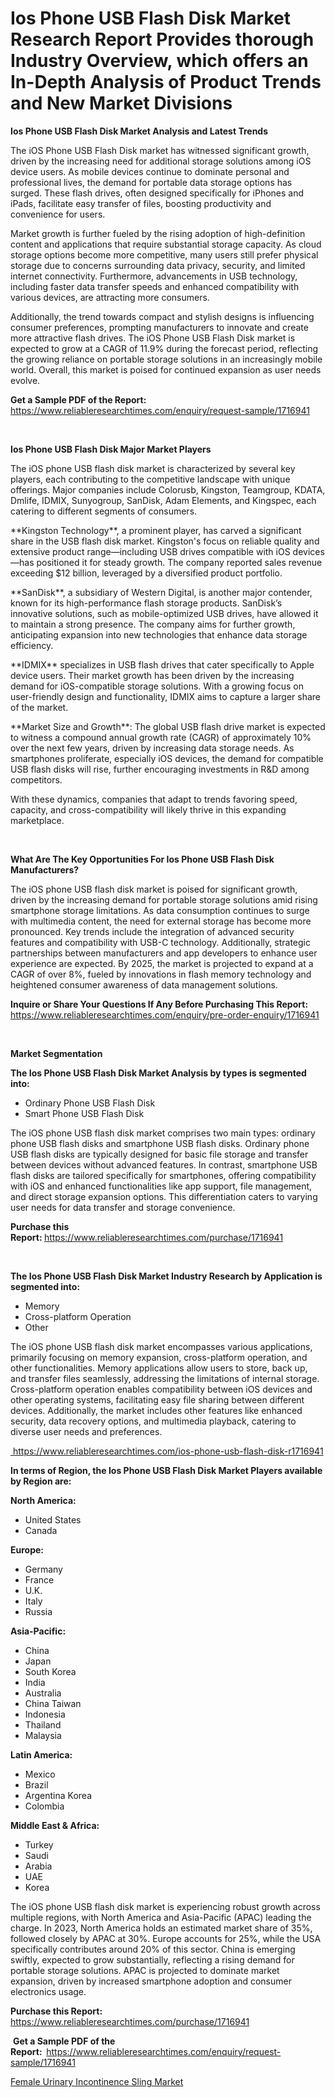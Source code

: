 <p><h1>Ios Phone USB Flash Disk Market Research Report Provides thorough Industry Overview, which offers an In-Depth Analysis of Product Trends and New Market Divisions</h1></p><p><strong>Ios Phone USB Flash Disk Market Analysis and Latest Trends</strong></p>
<p><p>The iOS Phone USB Flash Disk market has witnessed significant growth, driven by the increasing need for additional storage solutions among iOS device users. As mobile devices continue to dominate personal and professional lives, the demand for portable data storage options has surged. These flash drives, often designed specifically for iPhones and iPads, facilitate easy transfer of files, boosting productivity and convenience for users.</p><p>Market growth is further fueled by the rising adoption of high-definition content and applications that require substantial storage capacity. As cloud storage options become more competitive, many users still prefer physical storage due to concerns surrounding data privacy, security, and limited internet connectivity. Furthermore, advancements in USB technology, including faster data transfer speeds and enhanced compatibility with various devices, are attracting more consumers.</p><p>Additionally, the trend towards compact and stylish designs is influencing consumer preferences, prompting manufacturers to innovate and create more attractive flash drives. The iOS Phone USB Flash Disk market is expected to grow at a CAGR of 11.9% during the forecast period, reflecting the growing reliance on portable storage solutions in an increasingly mobile world. Overall, this market is poised for continued expansion as user needs evolve.</p></p>
<p><strong>Get a Sample PDF of the Report:&nbsp;</strong> <a href="https://www.reliableresearchtimes.com/enquiry/request-sample/1716941?utm_campaign=2006&utm_medium=2&utm_source=Github&utm_content=ia&utm_term=28122024&utm_id=ios-phone-usb-flash-disk">https://www.reliableresearchtimes.com/enquiry/request-sample/1716941</a></p>
<p>&nbsp;</p>
<p><strong>Ios Phone USB Flash Disk Major Market Players</strong></p>
<p><p>The iOS phone USB flash disk market is characterized by several key players, each contributing to the competitive landscape with unique offerings. Major companies include Colorusb, Kingston, Teamgroup, KDATA, Dmlife, IDMIX, Sunyogroup, SanDisk, Adam Elements, and Kingspec, each catering to different segments of consumers.</p><p>**Kingston Technology**, a prominent player, has carved a significant share in the USB flash disk market. Kingston's focus on reliable quality and extensive product range—including USB drives compatible with iOS devices—has positioned it for steady growth. The company reported sales revenue exceeding $12 billion, leveraged by a diversified product portfolio.</p><p>**SanDisk**, a subsidiary of Western Digital, is another major contender, known for its high-performance flash storage products. SanDisk’s innovative solutions, such as mobile-optimized USB drives, have allowed it to maintain a strong presence. The company aims for further growth, anticipating expansion into new technologies that enhance data storage efficiency.</p><p>**IDMIX** specializes in USB flash drives that cater specifically to Apple device users. Their market growth has been driven by the increasing demand for iOS-compatible storage solutions. With a growing focus on user-friendly design and functionality, IDMIX aims to capture a larger share of the market.</p><p>**Market Size and Growth**: The global USB flash drive market is expected to witness a compound annual growth rate (CAGR) of approximately 10% over the next few years, driven by increasing data storage needs. As smartphones proliferate, especially iOS devices, the demand for compatible USB flash disks will rise, further encouraging investments in R&D among competitors. </p><p>With these dynamics, companies that adapt to trends favoring speed, capacity, and cross-compatibility will likely thrive in this expanding marketplace.</p></p>
<p>&nbsp;</p>
<p><strong>What Are The Key Opportunities For Ios Phone USB Flash Disk Manufacturers?</strong></p>
<p><p>The iOS phone USB flash disk market is poised for significant growth, driven by the increasing demand for portable storage solutions amid rising smartphone storage limitations. As data consumption continues to surge with multimedia content, the need for external storage has become more pronounced. Key trends include the integration of advanced security features and compatibility with USB-C technology. Additionally, strategic partnerships between manufacturers and app developers to enhance user experience are expected. By 2025, the market is projected to expand at a CAGR of over 8%, fueled by innovations in flash memory technology and heightened consumer awareness of data management solutions.</p></p>
<p><strong>Inquire or Share Your Questions If Any Before Purchasing This Report:</strong> <a href="https://www.reliableresearchtimes.com/enquiry/pre-order-enquiry/1716941?utm_campaign=2006&utm_medium=2&utm_source=Github&utm_content=ia&utm_term=28122024&utm_id=ios-phone-usb-flash-disk">https://www.reliableresearchtimes.com/enquiry/pre-order-enquiry/1716941</a></p>
<p>&nbsp;</p>
<p><strong>Market Segmentation</strong></p>
<p><strong>The Ios Phone USB Flash Disk Market Analysis by types is segmented into:</strong></p>
<p><ul><li>Ordinary Phone USB Flash Disk</li><li>Smart Phone USB Flash Disk</li></ul></p>
<p><p>The iOS phone USB flash disk market comprises two main types: ordinary phone USB flash disks and smartphone USB flash disks. Ordinary phone USB flash disks are typically designed for basic file storage and transfer between devices without advanced features. In contrast, smartphone USB flash disks are tailored specifically for smartphones, offering compatibility with iOS and enhanced functionalities like app support, file management, and direct storage expansion options. This differentiation caters to varying user needs for data transfer and storage convenience.</p></p>
<p><strong>Purchase this Report:&nbsp;</strong><a href="https://www.reliableresearchtimes.com/purchase/1716941?utm_campaign=2006&utm_medium=2&utm_source=Github&utm_content=ia&utm_term=28122024&utm_id=ios-phone-usb-flash-disk">https://www.reliableresearchtimes.com/purchase/1716941</a></p>
<p>&nbsp;</p>
<p><strong>The Ios Phone USB Flash Disk Market Industry Research by Application is segmented into:</strong></p>
<p><ul><li>Memory</li><li>Cross-platform Operation</li><li>Other</li></ul></p>
<p><p>The iOS phone USB flash disk market encompasses various applications, primarily focusing on memory expansion, cross-platform operation, and other functionalities. Memory applications allow users to store, back up, and transfer files seamlessly, addressing the limitations of internal storage. Cross-platform operation enables compatibility between iOS devices and other operating systems, facilitating easy file sharing between different devices. Additionally, the market includes other features like enhanced security, data recovery options, and multimedia playback, catering to diverse user needs and preferences.</p></p>
<p><a href="https://www.reliableresearchtimes.com/ios-phone-usb-flash-disk-r1716941?utm_campaign=2006&utm_medium=2&utm_source=Github&utm_content=ia&utm_term=28122024&utm_id=ios-phone-usb-flash-disk">&nbsp;https://www.reliableresearchtimes.com/ios-phone-usb-flash-disk-r1716941</a></p>
<p><strong>In terms of Region, the Ios Phone USB Flash Disk Market Players available by Region are:</strong></p>
<p>
    <p> <strong> North America: </strong>
        <ul>
            <li>United States</li>
            <li>Canada</li>
        </ul>
        </p> 
    <p> <strong> Europe: </strong>
        <ul>
            <li>Germany</li>
            <li>France</li>
            <li>U.K.</li>
            <li>Italy</li>
            <li>Russia</li>
        </ul>
        </p> 
    <p> <strong> Asia-Pacific: </strong>
        <ul>
            <li>China</li>
            <li>Japan</li>
            <li>South Korea</li>
            <li>India</li>
            <li>Australia</li>
            <li>China Taiwan</li>
            <li>Indonesia</li>
            <li>Thailand</li>
            <li>Malaysia</li>
        </ul>
        </p> 
    <p> <strong> Latin America: </strong>
        <ul>
            <li>Mexico</li>
            <li>Brazil</li>
            <li>Argentina Korea</li>
            <li>Colombia</li>
        </ul>
        </p> 
    <p> <strong> Middle East & Africa: </strong>
        <ul>
            <li>Turkey</li>
            <li>Saudi</li>
            <li>Arabia</li>
            <li>UAE</li>
            <li>Korea</li>
        </ul>
    </p>
    </p>
<p><p>The iOS phone USB flash disk market is experiencing robust growth across multiple regions, with North America and Asia-Pacific (APAC) leading the charge. In 2023, North America holds an estimated market share of 35%, followed closely by APAC at 30%. Europe accounts for 25%, while the USA specifically contributes around 20% of this sector. China is emerging swiftly, expected to grow substantially, reflecting a rising demand for portable storage solutions. APAC is projected to dominate market expansion, driven by increased smartphone adoption and consumer electronics usage.</p></p>
<p><strong>Purchase this Report: </strong><a href="https://www.reliableresearchtimes.com/purchase/1716941?utm_campaign=2006&utm_medium=2&utm_source=Github&utm_content=ia&utm_term=28122024&utm_id=ios-phone-usb-flash-disk">https://www.reliableresearchtimes.com/purchase/1716941</a></p>
<p>&nbsp;<strong>Get a Sample PDF of the Report:&nbsp;&nbsp;</strong><a href="https://www.reliableresearchtimes.com/enquiry/request-sample/1716941?utm_campaign=2006&utm_medium=2&utm_source=Github&utm_content=ia&utm_term=28122024&utm_id=ios-phone-usb-flash-disk">https://www.reliableresearchtimes.com/enquiry/request-sample/1716941</a></p>
<p><strong></strong></p>
<p><p><a href="https://github.com/bmorecock/Market-Research-Report-List-5/blob/main/female-urinary-incontinence-sling-market.md?utm_campaign=2006&utm_medium=2&utm_source=Github&utm_content=ia&utm_term=28122024&utm_id=ios-phone-usb-flash-disk">Female Urinary Incontinence Sling Market</a></p></p>